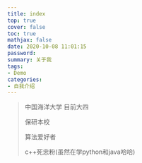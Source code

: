 ```yaml
---
title: index
top: true
cover: false
toc: true
mathjax: false
date: 2020-10-08 11:01:15
password:
summary: 关于我
tags:
- Demo
categories:
- 自我介绍
---
```


> 中国海洋大学 目前大四
>
> 保研本校 
>
> 算法爱好者
>
>c++死忠粉(虽然在学python和java哈哈)
